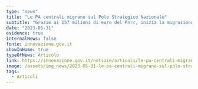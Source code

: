 ```yaml
---
type: "news"
title: "Le PA centrali migrano sul Polo Strategico Nazionale"
subtitle: "Grazie ai 157 milioni di euro del Pnrr, inizia la migrazione in cloud verso il PSN di oltre 40 Amministrazioni Centrali"
date: "2023-05-31"
evidence: true
internalNews: false
fonte: innovazione.gov.it
showInHome: true
typeOfNews: Articolo
link: https://innovazione.gov.it/notizie/articoli/le-pa-centrali-migrano-sul-polo-strategico-nazionale/
image: /assets/img_news/2023-05-31-le-pa-centrali-migrano-sul-polo-strategico-nazionale.png
tags:
  - Articoli
---
```

